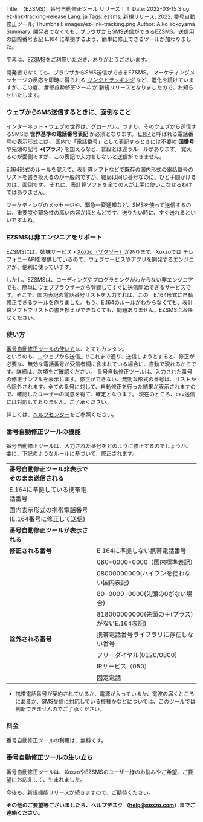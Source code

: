 Title: 【EZSMS】 番号自動修正ツール リリース！！
Date: 2022-03-15
Slug: ez-link-tracking-release
Lang: ja
Tags: ezsms; 新規リリース; 2022; 番号自動修正ツール;
Thumbnail: images/ez-link-tracking.png
Author: Aiko Yokoyama
Summary: 開発者でなくても、ブラウザからSMS送信ができるEZSMS。送信用の国際番号表記 E.164 に準拠するよう、簡単に修正できるツールが加わりました。

平素は、[EZSMS](https://www.ezsms.biz/)をご利用いただき、ありがとうございます。

開発者でなくても、ブラウザからSMS送信ができるEZSMS。
マーケティングメッセージの反応を即時に得られる [_リンクトラッキング_](https://blog.xoxzo.com/ja/2021/01/28/ez-link-tracking-release/) など、進化を続けていますが、この度、_番号自動修正ツール_ が
新規リリースとなりましたので、お知らせいたします。

### ウェブからSMS送信するときに、面倒なこと

インターネット・ウェブの世界は、グローバル。つまり、そのウェブから送信するSMSは **世界基準の電話番号表記** が必須となります。
[E.164](https://help.xoxzo.com/ja/ezsms-sms-delivery-service/articles/E164-format/)と呼ばれる電話番号の表示形式には、
国内で「電話番号」として表記するときには不要の __国番号__ や先頭の記号 __+(プラス)__ を加えるなど、普段とは違うルールがあります。
覚えるのが面倒ですが、この表記で入力をしないと送信ができません。

E.164形式のルールを覚えて、表計算ソフトなどで既存の国内形式の電話番号のリストを書き換えるのが一般的ですが、結局は同じ番号なのに、ひと手間かけるのは、面倒です。
それに、表計算ソフトを全ての人が上手に使いこなせるわけではありません。

マーケティングのメッセージや、緊急一斉通知など、SMSを使って送信するのは、重要度や緊急性の高い内容がほとんどです。送りたい時に、すぐ送れるといいですよね。

### EZSMSは非エンジニアをサポート

EZSMSには、姉妹サービス・[Xoxzo（ゾクゾー）](https://www.xoxzo.com/ja/)があります。Xoxzoでは テレフォニーAPIを提供しているので、ウェブサービスやアプリを開発するエンジニアが、便利に使っています。

しかし、EZSMSは、コーディングやプログラミングがわからない非エンジニアでも、簡単にウェブブラウザーから登録してすぐに送信開始できるサービスです。そこで、国内表記の電話番号リストを入力すれば、この　E.164形式に自動修正できるツールを作りました。もう、E.164のルールがわからなくても、表計算ソフトでリストの書き換えができなくても、問題ありません。EZSMSにお任せください。


### 使い方

[番号自動修正ツールの使い方](https://help.xoxzo.com/ja/ezsms-sms-delivery-service/articles/how-to-use-number-formatter/)は、とてもカンタン。<br>
というのも、＿ウェブから送信_ でこれまで通り、送信しようとすると、修正が必要な、無効な電話番号が受信者欄に含まれている場合に、自動で現れるからです。詳細は、次項をご確認ください。
番号自動修正ツールは、入力された番号の修正サンプルを表示します。修正ができない、無効な形式の番号は、リストから除外されます。全ての番号に対して、自動修正を行った結果が表示されますので、確認したユーザーの同意を得て、確定となります。
現在のところ、csv送信には対応しておりません。ご了承ください。

詳しくは、[ヘルプセンター](https://help.xoxzo.com/ja/ezsms-sms-delivery-service/articles/how-to-use-number-formatter)をご参照ください。


### 番号自動修正ツールの機能

番号自動修正ツールは、入力された番号をどのように修正するのでしょうか。<br>
主に、下記のようなルールに基づいて、修正されます。

|||
|--------------------|--------------------|
|**番号自動修正ツール非表示でそのまま送信される**||
|E.164に準拠している携帯電話番号||
|国内表示形式の携帯電話番号(E.164番号に修正して送信)||
|**番号自動修正ツールが表示される**||
|**修正される番号**|E.164に準拠しない携帯電話番号|
||080-0000-0000（国内標準表記）|
||08000000000(ハイフンを使わない国内表記)|
||80-0000-0000(先頭の0がない場合)|
||818000000000(先頭の＋(プラス)がないE.164表記)|
|**除外される番号**|携帯電話番号ライブラリに存在しない番号|
||フリーダイヤル(0120/0800)|
||IPサービス（050）|
||固定電話|

* 携帯電話番号が契約されているか、電源が入っているか、電波の届くところにあるか、SMS受信に対応している機種かなどについては、このツールでは判断できませんのでご了承ください。


### 料金

番号自動修正ツールの利用は、無料です。


### 番号自動修正ツールの生い立ち
番号自動修正ツールは、XoxzoやEZSMSのユーザー様のお悩みやご希望、ご要望にお応えして、生まれました。

今後も、新規機能リリースが続きますので、ご期待ください。

**その他のご要望等ございましたら、ヘルプデスク （help@xoxzo.com）までご連絡ください。**

